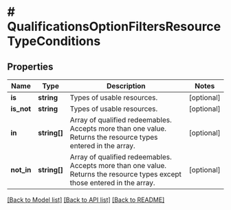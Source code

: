 # # QualificationsOptionFiltersResourceTypeConditions

## Properties

Name | Type | Description | Notes
------------ | ------------- | ------------- | -------------
**is** | **string** | Types of usable resources. | [optional]
**is_not** | **string** | Types of usable resources. | [optional]
**in** | **string[]** | Array of qualified redeemables. Accepts more than one value. Returns the resource types entered in the array. | [optional]
**not_in** | **string[]** | Array of qualified redeemables. Accepts more than one value. Returns the resource types except those entered in the array. | [optional]

[[Back to Model list]](../../README.md#models) [[Back to API list]](../../README.md#endpoints) [[Back to README]](../../README.md)
